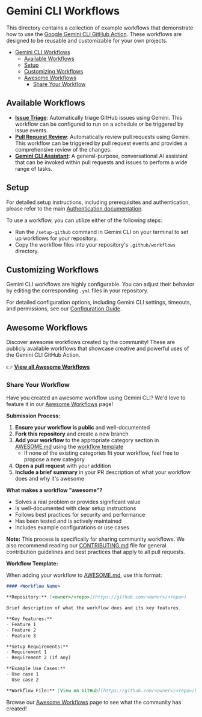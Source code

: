 # Gemini CLI Workflows

This directory contains a collection of example workflows that demonstrate how to use the [Google Gemini CLI GitHub Action](https://github.com/google-github-actions/run-gemini-cli). These workflows are designed to be reusable and customizable for your own projects.

- [Gemini CLI Workflows](#gemini-cli-workflows)
  - [Available Workflows](#available-workflows)
  - [Setup](#setup)
  - [Customizing Workflows](#customizing-workflows)
  - [Awesome Workflows](#awesome-workflows)
    - [Share Your Workflow](#share-your-workflow)

## Available Workflows

*   **[Issue Triage](./issue-triage)**: Automatically triage GitHub issues using Gemini. This workflow can be configured to run on a schedule or be triggered by issue events.
*   **[Pull Request Review](./pr-review)**: Automatically review pull requests using Gemini. This workflow can be triggered by pull request events and provides a comprehensive review of the changes.
*   **[Gemini CLI Assistant](./gemini-cli)**: A general-purpose, conversational AI assistant that can be invoked within pull requests and issues to perform a wide range of tasks.

## Setup

For detailed setup instructions, including prerequisites and authentication, please refer to the main [Authentication documentation](../../docs/authentication.md).

To use a workflow, you can utilize either of the following steps:
- Run the `/setup-github` command in Gemini CLI on your terminal to set up workflows for your repository.
- Copy the workflow files into your repository's `.github/workflows` directory.

## Customizing Workflows

Gemini CLI workflows are highly configurable. You can adjust their behavior by editing the corresponding `.yml` files in your repository.

For detailed configuration options, including Gemini CLI settings, timeouts, and permissions, see our [Configuration Guide](./CONFIGURATION.md).

## Awesome Workflows

Discover awesome workflows created by the community! These are publicly available workflows that showcase creative and powerful uses of the Gemini CLI GitHub Action.

👉 **[View all Awesome Workflows](./AWESOME.md)**

### Share Your Workflow

Have you created an awesome workflow using Gemini CLI? We'd love to feature it in our [Awesome Workflows](./AWESOME.md) page! 

**Submission Process:**
1. **Ensure your workflow is public** and well-documented
2. **Fork this repository** and create a new branch
3. **Add your workflow** to the appropriate category section in [AWESOME.md](./AWESOME.md) using the [workflow template](./AWESOME.md#workflow-template)
   - If none of the existing categories fit your workflow, feel free to propose a new category
4. **Open a pull request** with your addition
5. **Include a brief summary** in your PR description of what your workflow does and why it's awesome

**What makes a workflow "awesome"?**
- Solves a real problem or provides significant value
- Is well-documented with clear setup instructions
- Follows best practices for security and performance
- Has been tested and is actively maintained
- Includes example configurations or use cases

**Note:** This process is specifically for sharing community workflows. We also recommend reading our [CONTRIBUTING.md](../../CONTRIBUTING.md) file for general contribution guidelines and best practices that apply to all pull requests.

**Workflow Template:**

When adding your workflow to [AWESOME.md](./AWESOME.md), use this format:

```markdown
#### <Workflow Name>

**Repository:** [<owner>/<repo>](https://github.com/<owner>/<repo>)  

Brief description of what the workflow does and its key features.

**Key Features:**
- Feature 1
- Feature 2
- Feature 3

**Setup Requirements:**
- Requirement 1
- Requirement 2 (if any)

**Example Use Cases:**
- Use case 1
- Use case 2

**Workflow File:** [View on GitHub](https://github.com/<owner>/<repo>/blob/main/.github/workflows/<workflow-name>.yml)
```

Browse our [Awesome Workflows](./AWESOME.md) page to see what the community has created!
